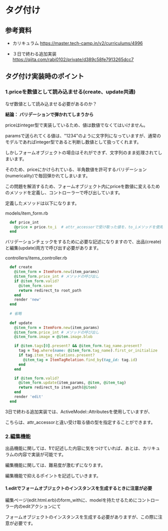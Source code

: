 # タグ付け

## 参考資料

- カリキュラム
https://master.tech-camp.in/v2/curriculums/4996

- ３日で終わる追加実装
https://qiita.com/rabi0102/private/d389c58fe7913265dcc7

## タグ付け実装時のポイント

### 1.priceを数値として読み込ませる(create、update共通)

なぜ数値として読み込ませる必要があるのか？

**結論： バリデーションで弾かれてしまうから**

priceはinteger型で実装しているため、値は数値でなくてはいけません。

paramsで送られてくる値は、"1234"のように文字列になっていますが、通常のモデルであればinteger型であると判断し数値として扱ってくれます。

しかしフォームオブジェクトの場合はそれができず、文字列のまま処理されてしまいます。

そのため、priceにかけられている、半角数値を許可するバリデーション(numericality)で毎回弾かれてしまいます。

この問題を解消するため、フォームオブジェクト内にpriceを数値に変えるためのメソッドを定義し、コントローラーで呼び出しています。

定義したメソッドは以下になります。

models/item_form.rb
```ruby 
  def price_int
    @price = price.to_i  # attr_accessorで受け取った値を、to_iメソッドを使用して数値に変更する。
  end
```

バリデーションチェックをするために必要な記述になりますので、出品(create)と編集(update)両方で呼び出す必要があります。

controllers/items_controller.rb
```ruby
  def create
    @item_form = ItemForm.new(item_params)
    @item_form.price_int # メソッドの呼び出し
    if @item_form.valid?
      @item_form.save
      return redirect_to root_path
    end
    render 'new'
  end
  
  # 省略
  
  def update
    @item_form = ItemForm.new(item_params)
    @item_form.price_int # メソッドの呼び出し
    @item_form.image = @item.image.blob

    if @item.tags[0].present? && @item_form.tag_name.present?
      tag = Tag.where(name: @item_form.tag_name).first_or_initialize
      if tag.item_tag_relations.present?
        @item_tag = ItemTagRelation.find_by(tag_id: tag.id) 
      end
    end

    if @item_form.valid?
      @item_form.update(item_params, @item, @item_tag)
      return redirect_to item_path(@item)
    end
    render 'edit'
  end
```

3日で終わる追加実装では、ActiveModel::Attributesを使用していますが、

こちらは、attr_accessorと違い受け取る値の型を指定することができます。


### 2.編集機能

出品機能に関しては、**1**で記述した内容に気をつけていれば、あとは、カリキュラムの内容で実装が可能です。

編集機能に関しては、難易度が激むずになります。

編集機能で抑えるポイントを記述していきます。

#### 1.editでフォームオブジェクトのインスタンスを生成するときに注意が必要

編集ページ(edit.html.erb)のform_withに、modelを持たせるためにコントローラー内のeditアクションにて

フォームオブジェクトのインスタンスを生成する必要がありますが、この際に注意が必要です。






